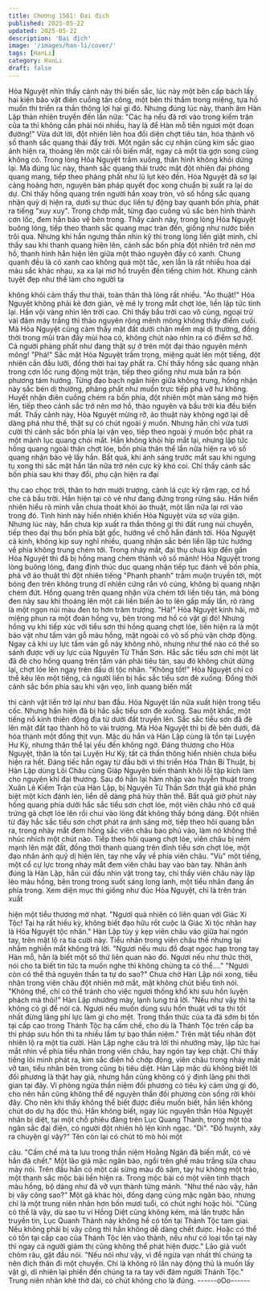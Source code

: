 ```yaml
---
title: Chương 1561: Đại địch
published: 2025-05-22
updated: 2025-05-22
description: 'Đại địch'
image: '/images/han-li/cover/'
tags: [HanLi]
category: HanLi
draft: false
---
```


Hỏa Nguyệt nhìn thấy cảnh này thì biến sắc, lúc này một bên cấp
bách lấy hai kiện bảo vật điên cuồng tấn công, một bên thì thầm
trong miệng, tựa hồ muốn thi triển ra thần thông lợi hại gì đó.
Nhưng đúng lúc này, thanh âm Hàn Lập thản nhiên truyền đến lần
nữa: "Các hạ nếu đã rơi vào trong kiếm trận của ta thì không cần
phải nói nhiều, hay là để Hàn mỗ tiễn ngươi một đoạn đường!"
Vừa dứt lời, đột nhiên liên hoa đối diện chợt tiêu tán, hóa thành
vô số thanh sắc quang thải đầy trời. Một ngân sắc cự nhận cùng
kim sắc giao ảnh hiện ra, thoáng lên một cái rồi biến mất, ngay cả
một tia gợn song cũng không có. Trong lòng Hỏa Nguyệt trầm
xuống, thân hình không khỏi dừng lại.
Mà đúng lúc này, thanh sắc quang thải trước mặt đột nhiên đại
phóng quang mang, tiếp theo phảng phất như lũ lụt kéo đến. Hỏa
Nguyệt đã sợ lại càng hoảng hơn, nguyên bản pháp quyết đọc
xong chuẩn bị xuất ra lại do dự.
Chỉ thấy hồng quang trên người hắn xoay tròn, vô số hồng sắc
quang nhận quỷ dị hiện ra, dưới sự thúc dục liền tự động bay
quanh bốn phía, phát ra tiếng "xuy xuy".
Trong chớp mắt, từng đạo cuồng vũ sắc bén hình thành cơn lốc,
đem hắn bảo vệ bên trong. Thấy cảnh này, trong lòng Hỏa Nguyệt
buông lỏng, tiếp theo thanh sắc quang mạc tràn đến, giống như
nước biển trôi qua. Nhưng khi hắn ngưng thần nhìn kỹ thì trong
lòng liền giật mình, chỉ thấy sau khi thanh quang hiện lên, cảnh
sắc bốn phía đột nhiên trở nên mơ hồ, thanh hình hắn hiện lên
giữa một thảo nguyên đầy cỏ xanh.
Chung quanh đều là cỏ xanh cao không quá một tấc, xen lẫn là
rất nhiều hoa dại màu sắc khác nhau, xa xa lại mơ hồ truyền đến
tiếng chim hót. Khung cảnh tuyệt đẹp như thế làm cho người ta

không khỏi cảm thấy thư thái, toàn thân thả lỏng rất nhiều. "Ảo
thuật!"
Hỏa Nguyệt không phải kẻ đơn giản, vẻ mê ly trong mắt chợt lóe,
liền lập tức tỉnh lại.
Hắn vội vàng nhìn lên trời cao.
Chỉ thấy bầu trời cao vô cùng, ngoại trừ vài đám mây trắng thì
thảo nguyên rộng mênh mông không thấy điểm cuối. Mà Hỏa
Nguyệt cũng cảm thấy mặt đất dưới chân mềm mại dị thường,
đồng thời trong mũi tràn đầy mùi hoa cỏ, không chút nào nhìn ra
có điểm sơ hở. Cả người phảng phất như đang thật sự ở trên một
đại thảo nguyên mênh mông! "Phá!"
Sắc mặt Hỏa Nguyệt trầm trọng, miệng quát lên một tiếng, đột
nhiên cắn đầu lưỡi, đồng thời hai tay phất ra. Chỉ thấy hồng sắc
quang nhận trong cơn lốc rung động một trận, tiếp theo giống như
mưa bắn ra bốn phương tám hướng. Từng đạo bạch ngân hiện
giữa không trung, hồng nhận này sắc bén dị thường, phảng phất
như muốn trực tiếp phá vỡ hư không.
Huyết nhận điên cuồng chém ra bốn phía, đột nhiên một màn
sáng mờ hiện lên, tiếp theo cảnh sắc trở nên mơ hồ, thảo nguyên
và bầu trời kia đều biến mất.
Thấy cảnh này, Hỏa Nguyệt mừng rỡ, ảo thuật này không ngờ lại
dễ dàng phá như thế, thật sự có chút ngoài ý muốn.
Nhưng hắn chỉ vừa tươi cười thì cảnh sắc bốn phía lại vặn vẹo,
tiếp theo ngoài ý muốn bộc phát ra một mảnh lục quang chói mắt.
Hắn không khỏi híp mắt lại, nhưng lập tức hồng quang ngoài thân
chợt lóe, bốn phía thân thể lần nữa hiện ra vô số quang nhận bảo
vệ lấy hắn.
Bất quá, khi ánh sáng trước mắt sau khi ngưng tụ xong thì sắc
mặt hắn lần nữa trở nên cực kỳ khó coi.
Chỉ thấy cảnh sắc bốn phía sau khi thay đổi, phụ cận hiện ra đại

thụ cao chọc trời, thân to hơn mười trượng, cành lá cực kỳ rậm
rạp, cơ hồ che cả bầu trời.
Hắn hiện tại có vẻ như đang đứng trong rừng sâu.
Hắn hiển nhiên hiểu rõ mình vẫn chưa thoát khỏi ảo thuật, một lần
nữa lại rơi vào trong đó.
Tình hình này hiển nhiên khiến Hỏa Nguyệt vừa sợ vừa giận.
Nhưng lúc này, hắn chưa kịp xuất ra thần thông gì thì đất rung núi
chuyển, tiếp theo đại thụ bốn phía bật gốc, hướng về chỗ hắn
đánh tới. Hỏa Nguyệt cả kinh, không kịp suy nghĩ nhiều, quang
nhận sắc bén liền lập tức hướng về phía không trung chém tới.
Trong nháy mắt, đại thụ chưa kịp đến gần Hỏa Nguyệt thì đã bị
hồng mang chém thành vô số mảnh!
Hỏa Nguyệt trong lòng buông lỏng, đang định thúc dục quang
nhận tiếp tục đánh về bốn phía, phá vỡ ảo thuật thì đột nhiên
tiếng "Phanh phanh" trầm muộn truyền tới, một bóng đen trên
không trung dĩ nhiên cứng rắn vô cùng, không bị quang nhận
chém đứt. Hồng quang trên quang nhận vừa chém tới liền tiêu
tán, mà bóng đen này sau khi thoáng lên một cái liền biến ảo to
lên gấp mấy lần, rõ ràng là một ngọn núi màu đen to hơn trăm
trượng. "Hả!" Hỏa Nguyệt kinh hãi, mở miệng phun ra một đoàn
hồng vụ, bên trong mơ hồ có vật gì đó!
Nhưng hồng vụ khi tiếp xúc với tiểu sơn thì hồng quang chợt lóe,
liền hiện ra là một bảo vật như tấm ván gỗ màu hồng, mặt ngoài
có vô số phù văn chớp động. Ngay cả khi uy lực tấm ván gỗ này
không nhỏ, nhưng như thế nào có thể so sánh được với uy lực
của Nguyên Từ Thần Sơn.
Hắc sắc tiểu sơn chỉ một lát đã đè cho hồng quang trên tấm ván
phải tiêu tán, sau đó không chút dừng lại, chợt lóe lên ngay trên
đầu dị tộc nhân. "Không tốt!" Hỏa Nguyệt chỉ có thể kêu lên một
tiếng, cả người liền bị hắc sắc tiểu sơn đè xuống.
Đồng thời cảnh sắc bốn phía sau khi vặn vẹo, linh quang biến mất

thì cảnh vật liền trở lại như ban đầu. Hỏa Nguyệt lần nữa xuất
hiện trong tiểu cốc.
Nhưng hắn hiện đã bị hắc sắc tiểu sơn đè xuống.
Sau một khắc, một tiếng nổ kinh thiên động địa từ dưới đất truyền
lên.
Sắc sắc tiểu sơn đã đè lên mặt đất tạo thành hố to vài trượng.
Mà Hỏa Nguyệt thì bị đè bên dưới, đã hóa thành một đống thịt
vụn.
Mặc dù hắn và Hàn Lập cùng là tồn tại Luyện Hư Kỳ, nhưng thân
thể lại yếu đến không ngờ.
Đáng thương cho Hỏa Nguyệt, thân là tồn tại Luyện Hư Kỳ, tất cả
thần thông hiển nhiên chưa biểu hiện ra hết.
Đáng tiếc hắn ngay từ đầu bởi vì thi triển Hóa Thân Bí Thuật, bị
Hàn Lập dùng Lôi Châu cùng Giáp Nguyên biến thành khôi lỗi tập
kích làm cho nguyên khí đại thương. Sau đó hắn lại hãm nhập
vào huyễn thuật trong Xuân Lê Kiếm Trận của Hàn Lập, bị
Nguyên Từ Thần Sơn thật giả khó phân biệt một kích đánh lén,
liền dễ dàng phá hủy thân thể. Bất quá giờ phút này hồng quang
phía dưới hắc sắc tiểu sơn chợt lóe, một viên châu nhỏ cỡ quả
trứng gà chợt lóe lên rồi chui vào lòng đất không thấy bóng dáng.
Đột nhiên từ đáy hắc sắc tiểu sơn chợt phát ra ánh sáng mờ, tiếp
theo hôi quang bắn ra, trong nháy mắt đem hồng sắc viên châu
bao phủ vào, làm nó không thể nhúc nhích một chút nào. Tiếp
theo hôi quang chợt lóe, viên châu bị ném mạnh lên mặt đất,
đồng thời thanh quang trên đỉnh tiểu sơn chợt lóe, một đạo nhân
ảnh quỷ dị hiện lên, tay nhẹ vẫy về phía viên châu. "Vù" một tiếng,
một cổ cự lực trong nháy mắt đem viên châu bay vào bàn tay.
Nhân ảnh đúng là Hàn Lập, hắn cúi đầu nhìn vật trong tay, chỉ
thấy viên châu này lập lèo màu hồng, bên trong trong suốt sáng
long lanh, một tiểu nhân đang ẩn phía trong.
Xem diện mục thì giống như đúc Hỏa Nguyệt, chỉ là trên trán xuất

hiện một tiểu thương mờ nhạt.
"Ngươi quả nhiên có liên quan với Giác Xi Tộc! Tại hạ rất hiếu kỳ,
không biết đạo hữu rốt cuộc là Giác Xi tộc nhân hay là Hỏa
Nguyệt tộc nhân." Hàn Lập tùy ý kẹp viên châu vào giữa hai ngón
tay, trên mặt lộ ra tia cười này. Tiểu nhân trong viên châu thế
nhưng lại nhắm nghiền mắt không trả lời. "Ngươi nếu mưu đồ
đoạt ngọc hạp trong tay Hàn mỗ, hẳn là biết một số thứ liên quan
nào đó. Ngươi nếu như thức thời, nói cho ta biết tin tức ta muốn
nghe thì không chừng ta có thể…." "Ngươi còn có thể thả nguyên
thần ta tự do sao?" Chưa chờ Hàn Lập nói xong, tiểu nhân trong
viên châu đột nhiên mở mắt, mặt không chút biểu tình nói. "Không
thể, chỉ có thể tránh cho việc ngươi thống khổ khi sưu hồn luyện
phách mà thôi!" Hàn Lập nhướng mày, lạnh lung trả lời.
"Nếu như vậy thì ta không có gì để nói cả. Ngươi nếu muốn dùng
sưu hồn thuật với ta thì tốt nhất đừng lãng phí lực làm gì cho mệt.
Trong thần thức của ta đã sớm bị tồn tại cấp cao trong Thánh Tộc
hạ cấm chế, cho dù là Thánh Tộc trên cấp ba thi pháp sưu hồn thì
ta nhiều lắm tự bạo thần niệm." Trên mặt tiểu nhân đột nhiên lộ ra
một tia cười.
Hàn Lập nghe câu trả lời thì nhướng mày, lập tức hai mắt nhìn về
phía tiểu nhân trong viên châu, hay ngón tay kẹp chặt.
Chỉ thấy tiếng lôi minh phát ra, kim sắc điện hồ chớp động, viên
châu trong nháy mắt vỡ tan, tiểu nhân bên trong cũng bị tiêu diệt.
Hàn Lập mặc dù không biết lời đối phương là thật hay giả, nhưng
hắn cũng không có ý định lãng phí thời gian tại đây.
Vì phòng ngừa thần niệm đối phương có tiêu ký cảm ứng gì đó,
cho nên hắn cũng không thể để nguyên thần đối phương còn
sống rời khỏi đây. Cho nên khi thấy không thể biết được điều
muốn biết, hắn liền không chút do dự hạ độc thủ.
Hắn không biết, ngay lúc nguyên thần Hỏa Nguyệt nhân bị diệt,
tại một chỗ phiêu đãng trên Lục Quang Thành, trong một tòa ngân
sắc đại điện, có người đột nhiên hô lên kinh ngạc. "Di". "Đồ
huynh, xảy ra chuyện gì vậy?" Tên còn lại có chút tò mò hỏi một

câu.
"Cấm chế mà ta lưu trong thần niệm Hoằng Ngân đã biến mất, có
vẻ hắn đã chết." Một lão giả mặc ngân bào, ngồi trên ghế màu
trắng sữa chau mày nói. Trên đầu hắn có một cái sừng màu đỏ
sậm, tay hư không một trảo, một thanh sắc mộc bài liền hiện ra.
Trong mộc bài có một viên tinh thạch màu hồng, bộ dáng như đã
vỡ vụn thành từng mảnh. "Như thế nào vậy, hắn bị vây công
sao?" Một gã khác hỏi, đồng dạng cũng mặc ngân bào, nhưng chỉ
là một trung niên nhân hơn bốn mươi tuổi, có chút nghi hoặc hỏi.
"Cũng có thể là vậy, dù sao tu vi Hồng Diệt cũng không kém, mà
lần trước hắn truyền tin, Lục Quanh Thành này không hề có tồn
tại Thánh Tộc tam giai. Nếu không phải bị vây công thì hắn không
dễ dàng chết được. Hoặc có thể có tồn tại cấp cao của Thánh Tộc
lẻn vào thành, nếu như có loại tồn tại này thì ngay cả người giám
thị cũng không thể phát hiện được." Lão giả vuốt chòm râu, gật
đầu nói.
"Nếu nói như vậy, vì để ngừa vạn nhất thì chúng ta nên đích thân
đi một chuyến. Chỉ là không rõ lần này động thủ là muốn lấy vật
gì, dĩ nhiên lại phiền đến chúng ta ra tay với đám người Thánh
Tộc." Trung niên nhân khẽ thở dài, có chút không cho là đúng.
------oOo------
